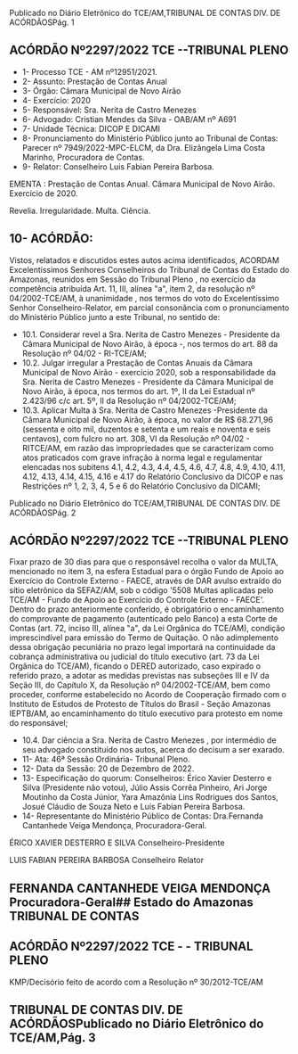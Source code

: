 Publicado  no  Diário  Eletrônico do TCE/AM,TRIBUNAL DE CONTAS DIV. DE ACÓRDÃOSPág. 1

## ACÓRDÃO Nº2297/2022  TCE --TRIBUNAL PLENO

- 1- Processo TCE - AM nº12951/2021.
- 2- Assunto: Prestação de Contas Anual
- 3- Órgão: Câmara Municipal de Novo Airão
- 4- Exercício: 2020
- 5- Responsável: Sra. Nerita de Castro Menezes
- 6- Advogado: Cristian Mendes da Silva - OAB/AM nº A691
- 7- Unidade Técnica: DICOP E DICAMI
- 8- Pronunciamento  do  Ministério  Público  junto  ao  Tribunal  de  Contas: Parecer  nº 7949/2022-MPC-ELCM,  da  Dra.  Elizângela  Lima  Costa  Marinho,  Procuradora  de Contas.
- 9- Relator: Conselheiro Luis Fabian Pereira Barbosa.

EMENTA : Prestação  de  Contas  Anual. Câmara Municipal de Novo Airão. Exercício de 2020.

Revelia. Irregularidade. Multa. Ciência.

## 10-  ACÓRDÃO:

Vistos,  relatados  e  discutidos  estes  autos  acima  identificados, ACORDAM Excelentíssimos Senhores Conselheiros do Tribunal de Contas do Estado do Amazonas, reunidos em Sessão do Tribunal Pleno , no exercício da competência atribuída Art. 11, III, alínea "a", item 2, da resolução nº 04/2002-TCE/AM, à unanimidade , nos termos do voto do Excelentíssimo Senhor Conselheiro-Relator, em  parcial consonância com o pronunciamento do Ministério Público junto a este Tribunal, no sentido de:

- 10.1. Considerar  revel a Sra.  Nerita  de  Castro  Menezes - Presidente  da Câmara Municipal de Novo Airão, à época -, nos termos do art. 88 da Resolução nº 04/02 - RI-TCE/AM;
- 10.2. Julgar irregular a  Prestação de Contas Anuais da Câmara Municipal de Novo Airão - exercício 2020, sob a responsabilidade da Sra. Nerita de Castro Menezes - Presidente da Câmara Municipal de Novo Airão, à época, nos termos do art. 1º, II da Lei Estadual nº 2.423/96 c/c art. 5º, II da Resolução nº 04/2002-TCE/AM;
- 10.3. Aplicar  Multa à Sra.  Nerita  de  Castro  Menezes -Presidente  da Câmara Municipal de Novo Airão, à época, no valor de R$ 68.271,96 (sessenta e oito mil, duzentos e setenta e um reais e noventa e seis centavos), com fulcro no art. 308, VI da Resolução nº 04/02 - RITCE/AM, em razão das impropriedades que se caracterizam como atos praticados com grave infração à norma legal e regulamentar elencadas nos  subitens  4.1,  4.2,  4.3,  4.4,  4.5,  4.6,  4.7,  4.8,  4.9,  4.10,  4.11,  4.12, 4.13,  4.14,  4.15,  4.16  e  4.17  do  Relatório  Conclusivo  da  DICOP  e  nas Restrições nº 1, 2, 3, 4, 5 e 6 do Relatório Conclusivo da DICAMI;

Publicado  no  Diário  Eletrônico do TCE/AM,TRIBUNAL DE CONTAS DIV. DE ACÓRDÃOSPág. 2

## ACÓRDÃO Nº2297/2022  TCE --TRIBUNAL PLENO

Fixar  prazo  de  30  dias  para  que  o  responsável  recolha  o  valor  da MULTA, mencionado no item 3, na esfera Estadual para o órgão Fundo de  Apoio  ao  Exercício  do  Controle  Externo  -  FAECE,  através  de  DAR avulso extraído do sítio eletrônico da SEFAZ/AM, sob o código '5508 Multas  aplicadas  pelo  TCE/AM  -  Fundo  de  Apoio  ao  Exercício  do Controle Externo - FAECE'. Dentro do prazo anteriormente conferido, é obrigatório o encaminhamento do comprovante de pagamento (autenticado  pelo  Banco)  a  esta  Corte  de  Contas  (art.  72,  inciso  III, alínea  "a",  da  Lei  Orgânica  do  TCE/AM),  condição  imprescindível  para emissão do Termo de Quitação. O não adimplemento dessa obrigação pecuniária no prazo legal importará na continuidade da cobrança administrativa ou judicial do título executivo (art. 73 da Lei Orgânica do TCE/AM), ficando o DERED autorizado, caso expirado o referido prazo, a  adotar  as  medidas  previstas  nas  subseções III  e IV  da  Seção III,  do Capítulo  X,  da  Resolução  nº  04/2002-TCE/AM,  bem  como  proceder, conforme estabelecido no Acordo de Cooperação firmado com o Instituto de  Estudos  de  Protesto  de  Títulos  do  Brasil  -  Seção  Amazonas  IEPTB/AM,  ao  encaminhamento  do  título  executivo  para  protesto  em nome do responsável;

- 10.4. Dar ciência a Sra. Nerita de Castro Menezes ,  por intermédio de seu advogado constituído nos autos, acerca do decisum a ser exarado.
- 11-  Ata: 46ª Sessão Ordinária- Tribunal Pleno.
- 12-  Data da Sessão: 20 de Dezembro de 2022.
- 13-  Especificação do quorum: Conselheiros: Érico Xavier Desterro e Silva (Presidente não  votou),  Júlio  Assis  Corrêa  Pinheiro,  Ari  Jorge  Moutinho  da  Costa  Júnior,  Yara Amazônia  Lins  Rodrigues  dos  Santos,  Josué  Cláudio  de  Souza  Neto  e  Luis  Fabian Pereira Barbosa.
- 14-  Representante do Ministério Público de Contas: Dra.Fernanda Cantanhede Veiga Mendonça, Procuradora-Geral.

ÉRICO XAVIER DESTERRO E SILVA Conselheiro-Presidente

LUIS FABIAN PEREIRA BARBOSA Conselheiro Relator

## FERNANDA CANTANHEDE VEIGA MENDONÇA Procuradora-Geral## Estado do Amazonas TRIBUNAL DE CONTAS

## ACÓRDÃO Nº2297/2022  TCE - - TRIBUNAL PLENO

KMP/Decisório feito de acordo com a Resolução nº 30/2012-TCE/AM

## TRIBUNAL DE CONTAS DIV. DE ACÓRDÃOSPublicado  no  Diário  Eletrônico do TCE/AM,Pág. 3